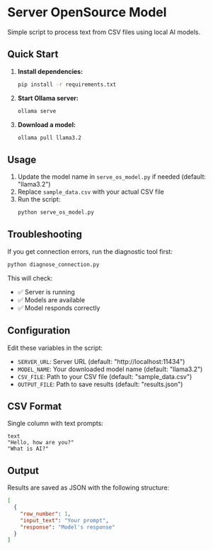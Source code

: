 # Server OpenSource Model

Simple script to process text from CSV files using local AI models.

## Quick Start

1. **Install dependencies:**
   ```bash
   pip install -r requirements.txt
   ```

2. **Start Ollama server:**
   ```bash
   ollama serve
   ```

3. **Download a model:**
   ```bash
   ollama pull llama3.2
   ```

## Usage

1. Update the model name in `serve_os_model.py` if needed (default: "llama3.2")
2. Replace `sample_data.csv` with your actual CSV file
3. Run the script:
   ```bash
   python serve_os_model.py
   ```

## Troubleshooting

If you get connection errors, run the diagnostic tool first:
```bash
python diagnose_connection.py
```

This will check:
- ✅ Server is running
- ✅ Models are available  
- ✅ Model responds correctly

## Configuration

Edit these variables in the script:
- `SERVER_URL`: Server URL (default: "http://localhost:11434")
- `MODEL_NAME`: Your downloaded model name (default: "llama3.2")
- `CSV_FILE`: Path to your CSV file (default: "sample_data.csv")
- `OUTPUT_FILE`: Path to save results (default: "results.json")

## CSV Format

Single column with text prompts:
```csv
text
"Hello, how are you?"
"What is AI?"
```

## Output

Results are saved as JSON with the following structure:
```json
[
  {
    "row_number": 1,
    "input_text": "Your prompt",
    "response": "Model's response"
  }
]
```
